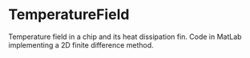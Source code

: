 # TemperatureField
Temperature field in a chip and its heat dissipation fin. Code in MatLab implementing a 2D finite difference method.
